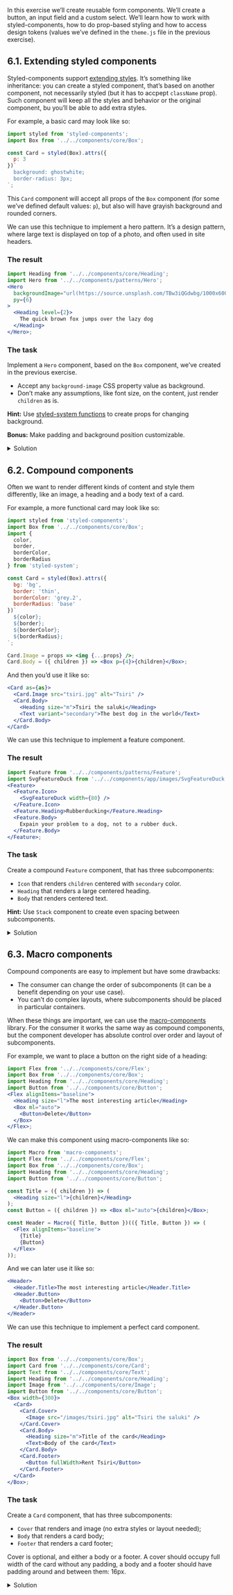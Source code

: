 In this exercise we’ll create reusable form components. We’ll create a button, an input field and a custom select. We’ll learn how to work with styled-components, how to do prop-based styling and how to access design tokens (values we’ve defined in the `theme.js` file in the previous exercise).

## 6.1. Extending styled components

Styled-components support [extending styles](https://www.styled-components.com/docs/basics#extending-styles). It’s something like inheritance: you can create a styled component, that’s based on another component, not necessarily styled (but it has to accpept `className` prop). Such component will keep all the styles and behavior or the original component, bu you’ll be able to add extra styles.

For example, a basic card may look like so:

```js static
import styled from 'styled-components';
import Box from '../../components/core/Box';

const Card = styled(Box).attrs({
  p: 3
})`
  background: ghostwhite;
  border-radius: 3px;
`;
```

This `Card` component will accept all props of the `Box` component (for some we’ve defined default values: `p`), but also will have grayish background and rounded corners.

We can use this technique to implement a hero pattern. It’s a design pattern, where large text is displayed on top of a photo, and often used in site headers.

### The result

```jsx harmony
import Heading from '../../components/core/Heading';
import Hero from '../../components/patterns/Hero';
<Hero
  backgroundImage="url(https://source.unsplash.com/TBw3iQGdwbg/1000x600)"
  py={6}
>
  <Heading level={2}>
    The quick brown fox jumps over the lazy dog
  </Heading>
</Hero>;
```

### The task

Implement a `Hero` component, based on the `Box` component, we’ve created in the previous exercise.

- Accept any `background-image` CSS property value as background.
- Don’t make any assumptions, like font size, on the content, just render `children` as is.

**Hint:** Use [styled-system functions](https://styled-system.com/table#background) to create props for changing background.

**Bonus:** Make padding and background position customizable.

<details>
 <summary>Solution</summary>

```js static
import PropTypes from 'prop-types';
import styled from 'styled-components';
import {
  space,
  color,
  backgroundImage,
  backgroundPosition
} from 'styled-system';
import Box from '../../components/core/Box';

/**
 * A hero
 */
const Hero = styled(Box)`
  ${color};
  ${backgroundImage};
  ${backgroundPosition};
  display: flex;
  flex-direction: column;
  justify-content: center;
  text-align: center;
  background-size: cover;
`;

Hero.propTypes = {
  ...space.propTypes,
  ...color.propTypes,
  ...backgroundImage.propTypes,
  ...backgroundPosition.propTypes,
  children: PropTypes.node
};

Hero.defaultProps = {
  px: 4,
  py: 3,
  bg: 'bg'
};

/** @component */
export default Hero;
```

</details>

## 6.2. Compound components

Often we want to render different kinds of content and style them differently, like an image, a heading and a body text of a card.

For example, a more functional card may look like so:

```jsx static
import styled from 'styled-components';
import Box from '../../components/core/Box';
import {
  color,
  border,
  borderColor,
  borderRadius
} from 'styled-system';

const Card = styled(Box).attrs({
  bg: 'bg',
  border: 'thin',
  borderColor: 'grey.2',
  borderRadius: 'base'
})`
  ${color};
  ${border};
  ${borderColor};
  ${borderRadius};
`;

Card.Image = props => <img {...props} />;
Card.Body = ({ children }) => <Box p={4}>{children}</Box>;
```

And then you’d use it like so:

```jsx static
<Card as={as}>
  <Card.Image src="tsiri.jpg" alt="Tsiri" />
  <Card.Body>
    <Heading size="m">Tsiri the saluki</Heading>
    <Text variant="secondary">The best dog in the world</Text>
  </Card.Body>
</Card>
```

We can use this technique to implement a feature component.

### The result

```jsx harmony
import Feature from '../../components/patterns/Feature';
import SvgFeatureDuck from '../../components/app/images/SvgFeatureDuck';
<Feature>
  <Feature.Icon>
    <SvgFeatureDuck width={80} />
  </Feature.Icon>
  <Feature.Heading>Rubberducking</Feature.Heading>
  <Feature.Body>
    Expain your problem to a dog, not to a rubber duck.
  </Feature.Body>
</Feature>;
```

### The task

Create a compound `Feature` component, that has three subcomponents:

- `Icon` that renders `children` centered with `secondary` color.
- `Heading` that renders a large centered heading.
- `Body` that renders centered text.

**Hint:** Use `Stack` component to create even spacing between subcomponents.

<details>
 <summary>Solution</summary>

```jsx static
import React from 'react';
import Box from '../../components/core/Box';
import Stack from 'stack-styled';
import Heading from '../../core/Heading';
import Text from '../../core/Text';

const Feature = ({ children }) => <Stack gap={2}>{children}</Stack>;

Feature.Icon = ({ children }) => (
  <Box ml="auto" mr="auto" color="secondary">
    {children}
  </Box>
);

Feature.Heading = ({ children }) => (
  <Heading as="h3" size="l" align="center">
    {children}
  </Heading>
);

Feature.Body = ({ children }) => (
  <Text align="center">{children}</Text>
);

export default Feature;
```

</details>

## 6.3. Macro components

Compound components are easy to implement but have some drawbacks:

- The consumer can change the order of subcomponents (it can be a benefit depending on your use case).
- You can’t do complex layouts, where subcomponents should be placed in particular containers.

When these things are important, we can use the [macro-components](https://github.com/jxnblk/macro-components) library. For the consumer it works the same way as compound components, but the component developer has absolute control over order and layout of subcomponents.

For example, we want to place a button on the right side of a heading:

```jsx harmony
import Flex from '../../components/core/Flex';
import Box from '../../components/core/Box';
import Heading from '../../components/core/Heading';
import Button from '../../components/core/Button';
<Flex alignItems="baseline">
  <Heading size="l">The most interesting article</Heading>
  <Box ml="auto">
    <Button>Delete</Button>
  </Box>
</Flex>;
```

We can make this component using macro-components like so:

```jsx static
import Macro from 'macro-components';
import Flex from '../../components/core/Flex';
import Box from '../../components/core/Box';
import Heading from '../../components/core/Heading';
import Button from '../../components/core/Button';

const Title = ({ children }) => (
  <Heading size="l">{children}</Heading>
);
const Button = ({ children }) => <Box ml="auto">{children}</Box>;

const Header = Macro({ Title, Button })(({ Title, Button }) => (
  <Flex alignItems="baseline">
    {Title}
    {Button}
  </Flex>
));
```

And we can later use it like so:

```jsx static
<Header>
  <Header.Title>The most interesting article</Header.Title>
  <Header.Button>
    <Button>Delete</Button>
  </Header.Button>
</Header>
```

We can use this technique to implement a perfect card component.

### The result

```jsx harmony
import Box from '../../components/core/Box';
import Card from '../../components/core/Card';
import Text from '../../components/core/Text';
import Heading from '../../components/core/Heading';
import Image from '../../components/core/Image';
import Button from '../../components/core/Button';
<Box width={300}>
  <Card>
    <Card.Cover>
      <Image src="/images/tsiri.jpg" alt="Tsiri the saluki" />
    </Card.Cover>
    <Card.Body>
      <Heading size="m">Title of the card</Heading>
      <Text>Body of the card</Text>
    </Card.Body>
    <Card.Footer>
      <Button fullWidth>Rent Tsiri</Button>
    </Card.Footer>
  </Card>
</Box>;
```

### The task

Create a `Card` component, that has three subcomponents:

- `Cover` that renders and image (no extra styles or layout needed);
- `Body` that renders a card body;
- `Footer` that renders a card footer;

Cover is optional, and either a body or a footer. A cover should occupy full width of the card without any padding, a body and a footer should have padding around and between them: 16px.

<details>
 <summary>Solution</summary>

```jsx static
import React from 'react';
import Flex from '../Flex';
import Box from '../Box';
import Stack from '../Stack';
import {
  color,
  border,
  borderColor,
  borderRadius
} from 'styled-system';
import styled from 'styled-components';
import Macro from 'macro-components';

const CardBase = styled(Flex).attrs({
  bg: 'bg',
  border: 'thin',
  borderColor: 'grey.2',
  borderRadius: 'base',
  flexDirection: 'column'
})`
  ${color};
  ${border};
  ${borderColor};
  ${borderRadius};
  list-style: none;
`;

const Cover = ({ children }) => children;
const Body = ({ children }) => <div>{children}</div>;
const Footer = ({ children }) => <Box mt="auto">{children}</Box>;

const Card = Macro({ Cover, Body, Footer })(
  ({ Cover, Body, Footer }, props) => (
    <CardBase {...props}>
      {Cover}
      <Stack height="100%" p={4} gap={4}>
        {Body}
        {Footer}
      </Stack>
    </CardBase>
  )
);

export default Card;
```

</details>
